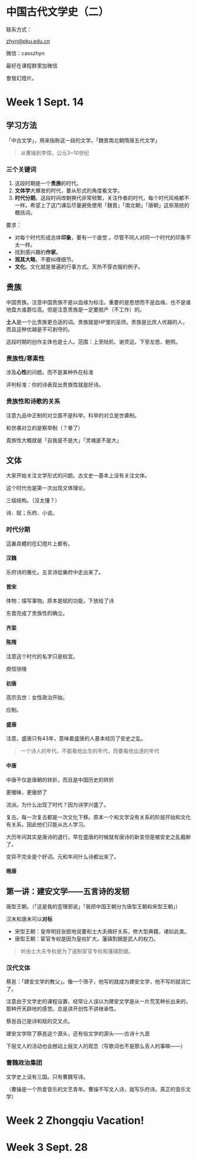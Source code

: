 # 中国古代文学史（二）

联系方式：

zhyn@pku.edu.cn

微信：casszhyn

最好在课程群里加微信

會發幻燈片。

# Week 1 Sept. 14

## 学习方法

「中古文学」，用来指称这一段的文学。「魏晋南北朝隋唐五代文学」

> 从曹操到李煜，公元3~10世纪

### 三个关键词

1. 这段时期是一个**贵族**的时代。
2. **文体学**大爆发的时代，要从形式的角度看文学。
3. **时代分期**。这段时间改朝换代非常频繁，关注作者的时代，每个时代风格都不一样。希望上了这门课后尽量避免使用「魏晋」「南北朝」「唐朝」这些笼统的概括词。

要求：

- 对每个时代形成总体**印象**，要有一个直觉 。尽管不同人对同一个时代的印象不太一样。
- 找到感兴趣的**作家**。
- **观其大略**，不要纠缠细节。
- **文化**。文化就是普遍的行事方式。天热不穿衣服的例子。

## 贵族

中国贵族。注意中国贵族不是以血缘为标注。重要的是思想而不是血缘。也不是谁地盘大谁爵位高。但是注意贵族是一定要脱产（不工作）的。

**士人**是一个比贵族更合适的词。贵族就是HP里的巫师。贵族是比庶人优越的人，而且这种优越是不可剥夺的。

这段时期的创作主体也是士人。范围：上至陆机、谢灵运，下至左思、鲍照。

### 贵族性/寒素性

涉及**心性**的问题。而不是某种外在标准

评判标准：你的诗表现出贵族性就是好诗。

### 贵族性和诗歌的关系

注意九品中正制的对立面不是科举。科举的对立是世袭制。

和世袭对立的是察举制（？晕了）



貴族性大概就是「自我是不是大」「灵魂是不是大」



## 文体

大家开始关注文学形式的问题。古文史一基本上没有关注文体。

这个时代也是第一次出现文体理论。

三级结构。（沒太懂？）

诗、赋；乐府、小说。

### 时代分期

這裏具體的在幻燈片上都有。

#### 汉魏

乐府诗的雅化，五言诗從樂府中走出来了。

#### 晋宋

体物：描写事物。原本是赋的功能，下放给了诗

东晋完成了贵族性的确立。

#### 齐梁

#### 陈隋

注意这个时代的名字只是权宜。

庾信徐陵

#### 初唐

高宗去世：女性政治开始。

应制。

#### 盛唐

注意，盛唐只有43年，意味着盛唐的人基本经历了安史之乱。

> 一个诗人的年代，不能看他出生的年代，而要看他出道的年代

#### 中唐

中唐不仅是唐朝的转折，而且是中国历史的转折

更暧昧，更傲娇了

流派。为什么出现了时代？因为诗学兴盛了。

复古。每一次复古都是一次文化下移。原本一个和文学没有关系的阶层开始和文化有关系，因此他们只能从古人学习。

大历年间其实是唐诗的退行。早在盛唐的时候就有唐诗的新变但是被安史之乱截断了。

变异不完全是个好词。元和年间什么诗都出来了。

#### 晚唐



## 第一讲：建安文学——五言诗的发轫

唐型王朝。（「这是我的歪理邪说」「我把中国王朝分为唐型王朝和宋型王朝」）

汉末和唐末可以**对标**

- 宋型王朝：皇帝明目张胆地说要和士大夫搞好关系，修大型典籍，诸如此类。
- 唐型王朝：宦官专权是因为皇权扩大。藩镇割据是武人的权力。

> 听由士大夫专权是为了遏制宦官专权和藩镇割据。

### 汉代文体

蔡邕：「建安文学的教父」。像一个筛子，他写的就成为建安文学，他不写的就消亡了。

注意由于文学史的课程设置，经常让人误以为建安文学是从一片荒芜种长出来的，那种开天辟地的感觉。总是讲开创性不讲继承性。

蔡邕自己是诗和赋的交叉点。



建安文学除了蔡邕这个源头，还有俗文学的源头——古诗十九首

下层文人的活动也会撼动上层文人的观念（写歌词也不是那么丢人的事嘛——）

### 曹魏政治集团

文学史上没有三国。只有曹魏写诗。

（曹操是一个热爱音乐的文艺青年。曹操不写文人诗，就写乐府诗。真正的音乐文学）



# Week 2 Zhongqiu Vacation!



# Week 3 Sept. 28







